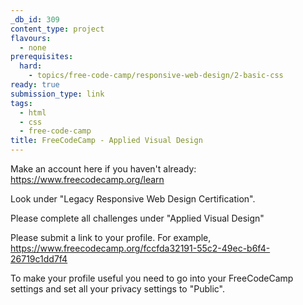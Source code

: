 ```yaml
---
_db_id: 309
content_type: project
flavours:
  - none
prerequisites:
  hard:
    - topics/free-code-camp/responsive-web-design/2-basic-css
ready: true
submission_type: link
tags:
  - html
  - css
  - free-code-camp
title: FreeCodeCamp - Applied Visual Design
---
```


Make an account here if you haven't already: https://www.freecodecamp.org/learn

Look under "Legacy Responsive Web Design Certification".

Please complete all challenges under "Applied Visual Design"

Please submit a link to your profile. For example, https://www.freecodecamp.org/fccfda32191-55c2-49ec-b6f4-26719c1dd7f4

To make your profile useful you need to go into your FreeCodeCamp settings and set all your privacy settings to "Public".
